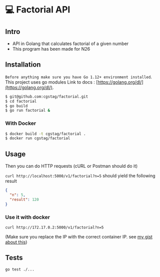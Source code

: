 # :computer: Factorial API

## Intro
* API in Golang that calculates factorial of a given number
* This program has been made for N26

## Installation

 `Before anything make sure you have Go 1.12+ environment installed`.  
This project uses go modules
Link to docs : [https://golang.org/dl/](https://golang.org/dl/).  

```bash
$ git@github.com:cgstag/factorial.git
$ cd factorial
$ go build
$ go run factorial &
```

### With Docker

```bash
$ docker build -t cgstag/factorial .
$ docker run cgstag/factorial
```

## Usage

Then you can do HTTP requests (cURL or Postman should do it)

`curl http://localhost:5000/v1/factorial?n=5` should yield the following result
```json
{
  "n": 5,
  "result": 120
}
```

### Use it with docker

`curl http://172.17.0.2:5000/v1/factorial?n=5` 

(Make sure you replace the IP with the correct container IP. see [my gist about this](https://gist.github.com/cgstag/06d640dd196d634582d7979a00235a52))

## Tests

`go test ./...`






